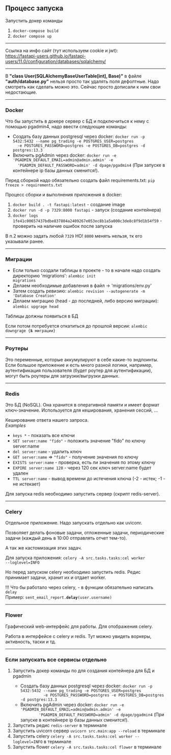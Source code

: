 <h2>Процесс запуска</h2>
Запустить докер команды
<ol>
    <li><code>docker-compose build</code></li>
    <li><code>docker compose up</code></li>
</ol>

---
Ссылка на инфо сайт (тут используем cookie и jwt):<br>
https://fastapi-users.github.io/fastapi-users/11.0/configuration/databases/sqlalchemy/

---
В <b>"class User(SQLAlchemyBaseUserTable[int], Base)"</b> в файле <b>"auth/database.py"</b> нельзя просто так удалять поля 
дефолтные. Надо смотреть как сделать можно это. Сейчас просто дописали к ним свои недостающие.

---
<h3>Docker</h3>
Что бы запустить в докере сервер с БД и подключиться к нему с помощью pgadmin4, надо ввести следующие команды:
<ul>
<li> Создать базу данных postgresql через docker: <code>docker run -p 5432:5432 --name pg_trading -e POSTGRES_USER=postgres
  -e POSTGRES_PASSWORD=postgres -e POSTGRES_DB=postgres -d postgres:13.3</code></li>
<li> Включить pgAdmin через docker: <code>docker run -e 'PGADMIN_DEFAULT_EMAIL=admin@admin.admin' -e 
  'PGADMIN_DEFAULT_PASSWORD=admin' -d dpage/pgadmin4</code> (При запуске в контейнере ip базы данных сменится!).</li>
</ul>

Перед сборкой надо обязательно создать файл requirements.txt: <code>pip freeze > requirements.txt</code>

Процесс сборки и выполнения приложения в docker:
<ol>
<li><code>docker build . -t fastapi:latest</code> - создание image</li>
<li><code>docker run -d -p 7329:8000 fastapi</code> - запуск (создание контейнера)</li>
<li><code>docker logs 1fe41c00657437bdbe837804a2409267e053ec8b1a5a000c3de8c8f9d1b54f59</code> - проверить на 
наличие ошибок после запуска</li>
</ol>
В п.2 можно задать любой <code>7329</code> НО! <code>8000</code> менять нельзя, тк его указывали ранее. 

---

<h3>Миграции</h3>
<ul>
<li>Если только создали таблицы в проекте - то в начале надо создать директорию 'migrations': <code>alembic init 
migrations</code></li>
<li> Делаем необходимые добавления в файл -> 'migrations/env.py'</li>
<li> Затем создать ревизию: <code>alembic revision --autogenerate -m 'Database Creation'</code></li>
<li> Делаем миграцию (head - до последней, либо версию миграции): <code>alembic upgrage head</code></li>
</ul>
Таблицы должны появиться в БД 

Если потом потребуется откатиться до прошлой версии: <code>alembic downgrage {№ миграции}</code>

---
<h3>Роутеры</h3>
Это переменные, которые аккумулируют в себе какие-то эндпоинты. Если большое приложение и есть много разной логики, 
например, аутентификация пользователя (будет роутер для аутентификации), могут быть роутеры для загрузки/выгрузки 
данных.

---
<h3>Redis</h3>
Это БД (NoSQL). Она хранится в оперативной памяти и имеет формат ключ-значение. Используется для кеширования, хранения 
сессий, ...

Кеширование ответа нашего запроса. <br>
<i>Examples</i>
<ul>
<li><code>keys *</code> - показать все ключи</li>
<li><code>SET server:name "fido"</code> - положить значение "fido" по ключу server:name</li>
<li><code>del server:name</code> - удалить ключ</li>
<li><code>GET server:name</code> => <code>"fido"</code> - получение значения по ключу</li>
<li><code>EXISTS server:name</code> - проверка, есть ли значения по этому ключу</li>
<li><code>EXPIRE server:name 120</code> - через 120 сек ключ server:name будет удален</li>
<li><code>TTL server:name</code> - вывод времени до истечения ключа (-2 - истек; -1 - не истекает)</li>
</ul>
Для запуска redis необходимо запустить сервер (скрипт redis-server).

---
<h3>Celery</h3>
Отдельное приложение. Надо запускать отдельно как uviconr.

Позволяет делать фоновые задачи, отложенные задачи, периодические задачи (каждый день в 10:00 отправлять отчет тем-то).

А так же кастомизация этих задач.

Для запуска приложения: <code>celery -A src.tasks.tasks:cel worker --loglevel=INFO</code>

Но перед запуском celery необходимо запустить redis. Редис принимает задачи, хранит их и отдает worker.

!!! Что бы работало через celery, - в функции обязательно написать <code>delay</code>
<br> Пример: <code>sent_email_report.<b>delay</b>(user.username)</code>

---
<h3>Flower</h3>
Графический web-интерфейс для работы. Для отображения celery.

Работа в интерфейсе с celery и redis. Тут можно увидеть воркеры, активность, таски и тд.

---
<h3>Если запускать все сервисы отдельно</h3>
<ol>
<li>Запустить докер команды по для создания контейнера для БД и pgadmin</li>
    <ul>
        <li> Создать базу данных postgresql через docker: <code>docker run -p 5432:5432 --name pg_trading -e POSTGRES_USER=postgres
          -e POSTGRES_PASSWORD=postgres -e POSTGRES_DB=postgres -d postgres:13.3</code></li>
        <li> Включить pgAdmin через docker: <code>docker run -e 'PGADMIN_DEFAULT_EMAIL=admin@admin.admin' -e 
        'PGADMIN_DEFAULT_PASSWORD=admin' -d dpage/pgadmin4</code> (При запуске в контейнере ip базы данных сменится!).</li>
    </ul>
<li>Запустить редис <code>redis-server</code> в терминале</li>
<li>Запустить uvicorn сервер <code>uvicorn src.main:app --reload</code> в терминале</li>
<li>Запустить celery <code>celery -A src.tasks.tasks:cel worker --loglevel=INFO</code> в терминале</li>
<li>Запустить flower <code>celery -A src.tasks.tasks:cel flower</code> в терминале</li>
</ol>